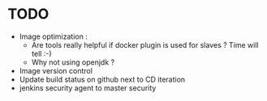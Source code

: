 # TODO

* Image optimization :
  * Are tools really helpful if docker plugin is used for slaves ? Time will tell :-)
  * Why not using openjdk ?
* Image version control
* Update build status on github next to CD iteration
* jenkins security agent to master security

